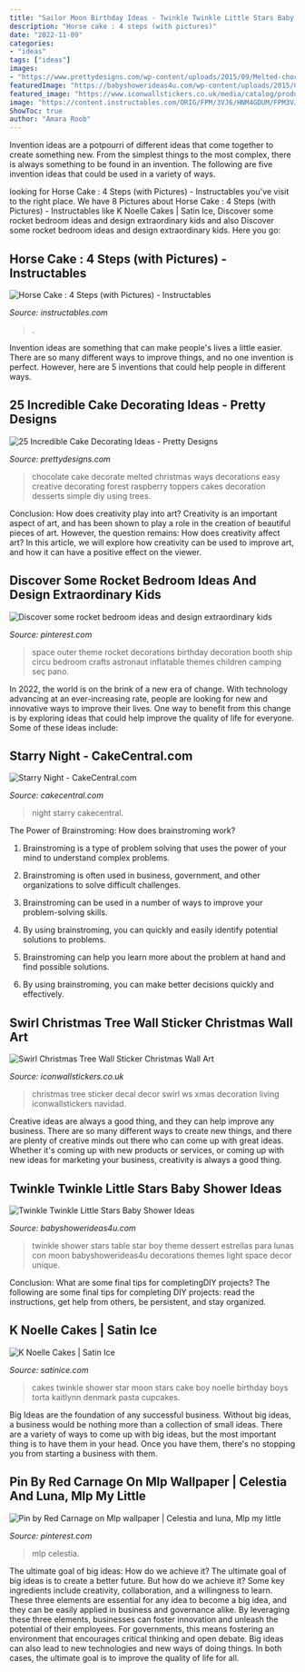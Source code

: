 ```yaml
---
title: "Sailor Moon Birthday Ideas - Twinkle Twinkle Little Stars Baby Shower Ideas"
description: "Horse cake : 4 steps (with pictures)"
date: "2022-11-09"
categories:
- "ideas"
tags: ["ideas"]
images:
- "https://www.prettydesigns.com/wp-content/uploads/2015/09/Melted-chocolate.jpg"
featuredImage: "https://babyshowerideas4u.com/wp-content/uploads/2015/05/Twinkle-Twinkle-Little-Stars-Shower-Dessert-Table-600x653.jpg"
featured_image: "https://www.iconwallstickers.co.uk/media/catalog/product/cache/5/image/9df78eab33525d08d6e5fb8d27136e95/W/S/WS-18321-01.jpg"
image: "https://content.instructables.com/ORIG/FPM/3VJ6/HNM4GDUM/FPM3VJ6HNM4GDUM.jpg?frame=1"
ShowToc: true
author: "Amara Roob"
---
```



Invention ideas are a potpourri of different ideas that come together to create something new. From the simplest things to the most complex, there is always something to be found in an invention. The following are five invention ideas that could be used in a variety of ways.

	

		
looking for Horse Cake : 4 Steps (with Pictures) - Instructables you've visit to the right place. We have 8 Pictures about Horse Cake : 4 Steps (with Pictures) - Instructables like K Noelle Cakes | Satin Ice, Discover some rocket bedroom ideas and design extraordinary kids and also Discover some rocket bedroom ideas and design extraordinary kids. Here you go:
		
    
## Horse Cake : 4 Steps (with Pictures) - Instructables

<img loading=lazy src="https://content.instructables.com/ORIG/FPM/3VJ6/HNM4GDUM/FPM3VJ6HNM4GDUM.jpg?frame=1" onerror="this.onerror=null;this.src='https://tse4.mm.bing.net/th?id=OIP.Le6LIVCJ7_7AEEJ1-_55HwHaJ4&amp;pid=15.1';" alt="Horse Cake : 4 Steps (with Pictures) - Instructables">

_Source: instructables.com_

>. 

	

Invention ideas are something that can make people's lives a little easier. There are so many different ways to improve things, and no one invention is perfect. However, here are 5 inventions that could help people in different ways.

    
## 25 Incredible Cake Decorating Ideas - Pretty Designs

<img loading=lazy src="https://www.prettydesigns.com/wp-content/uploads/2015/09/Melted-chocolate.jpg" onerror="this.onerror=null;this.src='https://tse2.mm.bing.net/th?id=OIP.g5H768SuH0bj-PrRmn7DUQHaE8&amp;pid=15.1';" alt="25 Incredible Cake Decorating Ideas - Pretty Designs">

_Source: prettydesigns.com_

>chocolate cake decorate melted christmas ways decorations easy creative decorating forest raspberry toppers cakes decoration desserts simple diy using trees. 

	

Conclusion: How does creativity play into art?
Creativity is an important aspect of art, and has been shown to play a role in the creation of beautiful pieces of art. However, the question remains: How does creativity affect art? In this article, we will explore how creativity can be used to improve art, and how it can have a positive effect on the viewer.

    
## Discover Some Rocket Bedroom Ideas And Design Extraordinary Kids

<img loading=lazy src="https://i.pinimg.com/736x/fb/cf/80/fbcf808454a8f793e18568bf8d0e5926.jpg" onerror="this.onerror=null;this.src='https://tse4.mm.bing.net/th?id=OIP.4WAEh2T77khHxuXBeCmg4AHaJ3&amp;pid=15.1';" alt="Discover some rocket bedroom ideas and design extraordinary kids">

_Source: pinterest.com_

>space outer theme rocket decorations birthday decoration booth ship circu bedroom crafts astronaut inflatable themes children camping seç pano. 

	

In 2022, the world is on the brink of a new era of change. With technology advancing at an ever-increasing rate, people are looking for new and innovative ways to improve their lives. One way to benefit from this change is by exploring ideas that could help improve the quality of life for everyone. Some of these ideas include:

    
## Starry Night - CakeCentral.com

<img loading=lazy src="https://cdn001.cakecentral.com/gallery/2016/08/900_starry-night-46361r6Fgz.jpg" onerror="this.onerror=null;this.src='https://tse3.mm.bing.net/th?id=OIP.36q-nSWe3UCNLh-bkwmohAHaKX&amp;pid=15.1';" alt="Starry Night - CakeCentral.com">

_Source: cakecentral.com_

>night starry cakecentral. 

	

The Power of Brainstroming: How does brainstroming work?
1. Brainstroming is a type of problem solving that uses the power of your mind to understand complex problems.
2. Brainstroming is often used in business, government, and other organizations to solve difficult challenges.

3. Brainstroming can be used in a number of ways to improve your problem-solving skills.

4. By using brainstroming, you can quickly and easily identify potential solutions to problems.

5. Brainstroming can help you learn more about the problem at hand and find possible solutions.

6. By using brainstroming, you can make better decisions quickly and effectively.

    
## Swirl Christmas Tree Wall Sticker Christmas Wall Art

<img loading=lazy src="https://www.iconwallstickers.co.uk/media/catalog/product/cache/5/image/9df78eab33525d08d6e5fb8d27136e95/W/S/WS-18321-01.jpg" onerror="this.onerror=null;this.src='https://tse3.mm.bing.net/th?id=OIP.TvZkt9-T3s7SA4prV_iM5QHaHa&amp;pid=15.1';" alt="Swirl Christmas Tree Wall Sticker Christmas Wall Art">

_Source: iconwallstickers.co.uk_

>christmas tree sticker decal decor swirl ws xmas decoration living iconwallstickers navidad. 

	

Creative ideas are always a good thing, and they can help improve any business. There are so many different ways to create new things, and there are plenty of creative minds out there who can come up with great ideas. Whether it's coming up with new products or services, or coming up with new ideas for marketing your business, creativity is always a good thing.

    
## Twinkle Twinkle Little Stars Baby Shower Ideas

<img loading=lazy src="https://babyshowerideas4u.com/wp-content/uploads/2015/05/Twinkle-Twinkle-Little-Stars-Shower-Dessert-Table-600x653.jpg" onerror="this.onerror=null;this.src='https://tse3.mm.bing.net/th?id=OIP.0UK-NSh4tiVj_zjqwK7nkwHaID&amp;pid=15.1';" alt="Twinkle Twinkle Little Stars Baby Shower Ideas">

_Source: babyshowerideas4u.com_

>twinkle shower stars table star boy theme dessert estrellas para lunas con moon babyshowerideas4u decorations themes light space decor unique. 

	

Conclusion: What are some final tips for completingDIY projects?
The following are some final tips for completing DIY projects: read the instructions, get help from others, be persistent, and stay organized.

    
## K Noelle Cakes | Satin Ice

<img loading=lazy src="https://s3.amazonaws.com/satin-ice-website/submitted/Kaitlynn-Denmark-K-Noelle-Cakes-Birthday-Baby-9.jpg?mtime=20180103165118" onerror="this.onerror=null;this.src='https://tse2.mm.bing.net/th?id=OIP.EgMEEDyFlAo0-ZGUuY5ioAHaLH&amp;pid=15.1';" alt="K Noelle Cakes | Satin Ice">

_Source: satinice.com_

>cakes twinkle shower star moon stars cake boy noelle birthday boys torta kaitlynn denmark pasta cupcakes. 

	

Big Ideas are the foundation of any successful business. Without big ideas, a business would be nothing more than a collection of small ideas. There are a variety of ways to come up with big ideas, but the most important thing is to have them in your head. Once you have them, there's no stopping you from starting a business with them.

    
## Pin By Red Carnage On Mlp Wallpaper | Celestia And Luna, Mlp My Little

<img loading=lazy src="https://i.pinimg.com/736x/cc/f2/9e/ccf29efbc5ae5e70ea72208e4d9fa474--mlp-comics-wallpaper.jpg" onerror="this.onerror=null;this.src='https://tse3.mm.bing.net/th?id=OIP.9VBwT6PJopkeOQylov5jEQC7FN&amp;pid=15.1';" alt="Pin by Red Carnage on Mlp wallpaper | Celestia and luna, Mlp my little">

_Source: pinterest.com_

>mlp celestia. 

	

The ultimate goal of big ideas: How do we achieve it?
The ultimate goal of big ideas is to create a better future. But how do we achieve it? Some key ingredients include creativity, collaboration, and a willingness to learn. These three elements are essential for any idea to become a big idea, and they can be easily applied in business and governance alike. By leveraging these three elements, businesses can foster innovation and unleash the potential of their employees. For governments, this means fostering an environment that encourages critical thinking and open debate. Big ideas can also lead to new technologies and new ways of doing things. In both cases, the ultimate goal is to improve the quality of life for all.


